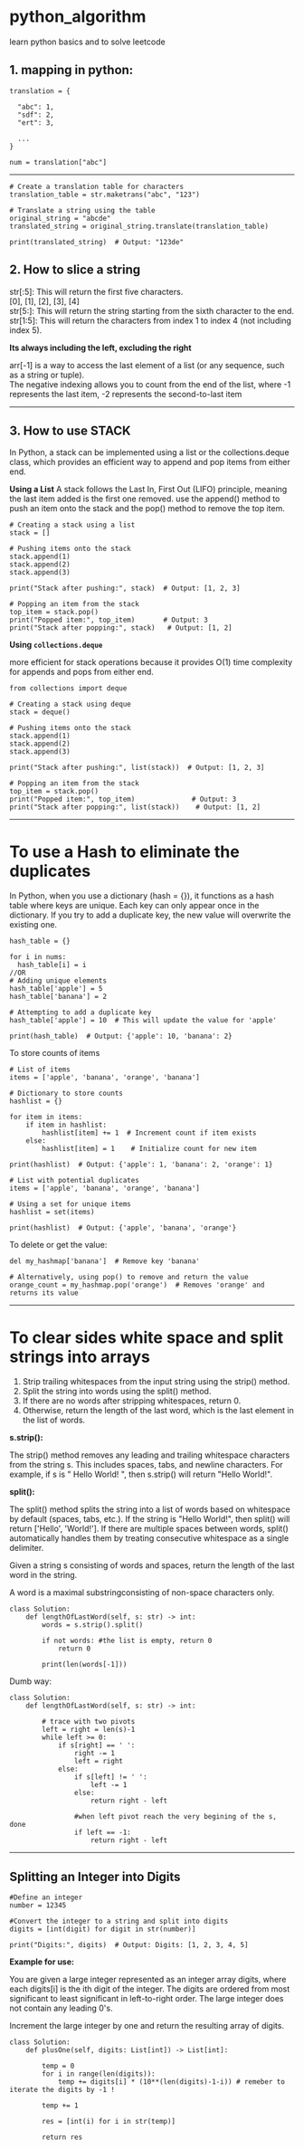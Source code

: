 # python_algorithm
learn python basics and to solve leetcode

## 1. mapping in python:
```
translation = {

  "abc": 1,
  "sdf": 2,
  "ert": 3,

  ...
}

num = translation["abc"]
```
_____
```
# Create a translation table for characters
translation_table = str.maketrans("abc", "123")

# Translate a string using the table
original_string = "abcde"
translated_string = original_string.translate(translation_table)

print(translated_string)  # Output: "123de"

```

## 2. How to slice a string
str[:5]: This will return the first five characters. </br>
[0], [1], [2], [3], [4] </br>
str[5:]: This will return the string starting from the sixth character to the end. </br>
str[1:5]: This will return the characters from index 1 to index 4 (not including index 5). </br>

**Its always including the left, excluding the right**

arr[-1] is a way to access the last element of a list (or any sequence, such as a string or tuple). </br>
The negative indexing allows you to count from the end of the list, where -1 represents the last item, -2 represents the second-to-last item

______

## 3. How to use STACK

In Python, a stack can be implemented using a list or the collections.deque class, which provides an efficient way to append and pop items from either end. 

**Using a List**
A stack follows the Last In, First Out (LIFO) principle, meaning the last item added is the first one removed. use the append() method to push an item onto the stack and the pop() method to remove the top item.
```
# Creating a stack using a list
stack = []

# Pushing items onto the stack
stack.append(1)
stack.append(2)
stack.append(3)

print("Stack after pushing:", stack)  # Output: [1, 2, 3]

# Popping an item from the stack
top_item = stack.pop()
print("Popped item:", top_item)       # Output: 3
print("Stack after popping:", stack)   # Output: [1, 2]

```

**Using ```collections.deque```**

more efficient for stack operations because it provides O(1) time complexity for appends and pops from either end.
```
from collections import deque

# Creating a stack using deque
stack = deque()

# Pushing items onto the stack
stack.append(1)
stack.append(2)
stack.append(3)

print("Stack after pushing:", list(stack))  # Output: [1, 2, 3]

# Popping an item from the stack
top_item = stack.pop()
print("Popped item:", top_item)              # Output: 3
print("Stack after popping:", list(stack))    # Output: [1, 2]

```

_____

# To use a Hash to eliminate the duplicates

In Python, when you use a dictionary (hash = {}), it functions as a hash table where keys are unique. Each key can only appear once in the dictionary. If you try to add a duplicate key, the new value will overwrite the existing one.

```
hash_table = {}

for i in nums:
  hash_table[i] = i
//OR
# Adding unique elements
hash_table['apple'] = 5
hash_table['banana'] = 2

# Attempting to add a duplicate key
hash_table['apple'] = 10  # This will update the value for 'apple'

print(hash_table)  # Output: {'apple': 10, 'banana': 2}
```
To store counts of items
```
# List of items
items = ['apple', 'banana', 'orange', 'banana']

# Dictionary to store counts
hashlist = {}

for item in items:
    if item in hashlist:
        hashlist[item] += 1  # Increment count if item exists
    else:
        hashlist[item] = 1    # Initialize count for new item

print(hashlist)  # Output: {'apple': 1, 'banana': 2, 'orange': 1}

```

```
# List with potential duplicates
items = ['apple', 'banana', 'orange', 'banana']

# Using a set for unique items
hashlist = set(items)

print(hashlist)  # Output: {'apple', 'banana', 'orange'}

```

To delete or get the value:
```
del my_hashmap['banana']  # Remove key 'banana'

# Alternatively, using pop() to remove and return the value
orange_count = my_hashmap.pop('orange')  # Removes 'orange' and returns its value

```

______

# To clear sides white space and split strings into arrays

1. Strip trailing whitespaces from the input string using the strip() method.
2. Split the string into words using the split() method.
3. If there are no words after stripping whitespaces, return 0.
4. Otherwise, return the length of the last word, which is the last element in the list of words.

**s.strip():**

The strip() method removes any leading and trailing whitespace characters from the string s. This includes spaces, tabs, and newline characters.
For example, if s is " Hello World! ", then s.strip() will return "Hello World!".

**split():**

The split() method splits the string into a list of words based on whitespace by default (spaces, tabs, etc.).
If the string is "Hello World!", then split() will return ['Hello', 'World!'].
If there are multiple spaces between words, split() automatically handles them by treating consecutive whitespace as a single delimiter.

Given a string s consisting of words and spaces, return the length of the last word in the string.

A word is a maximal substringconsisting of non-space characters only.
```
class Solution:
    def lengthOfLastWord(self, s: str) -> int:
        words = s.strip().split()

        if not words: #the list is empty, return 0
            return 0

        print(len(words[-1]))
```
Dumb way:
```
class Solution:
    def lengthOfLastWord(self, s: str) -> int:

        # trace with two pivots
        left = right = len(s)-1
        while left >= 0:
            if s[right] == ' ':
                right -= 1
                left = right
            else:
                if s[left] != ' ':
                    left -= 1
                else:
                    return right - left

                #when left pivot reach the very begining of the s, done
                if left == -1:
                    return right - left
```


____
## Splitting an Integer into Digits

```
#Define an integer
number = 12345

#Convert the integer to a string and split into digits
digits = [int(digit) for digit in str(number)]

print("Digits:", digits)  # Output: Digits: [1, 2, 3, 4, 5]

```
**Example for use:** 

You are given a large integer represented as an integer array digits, where each digits[i] is the ith digit of the integer. The digits are ordered from most significant to least significant in left-to-right order. The large integer does not contain any leading 0's.

Increment the large integer by one and return the resulting array of digits.
```
class Solution:
    def plusOne(self, digits: List[int]) -> List[int]:
        
        temp = 0
        for i in range(len(digits)):
            temp += digits[i] * (10**(len(digits)-1-i)) # remeber to iterate the digits by -1 !
        
        temp += 1

        res = [int(i) for i in str(temp)]

        return res
```

